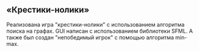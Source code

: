 ## «Крестики-нолики»
Реализована игра "крестики-нолики" c использованием алгоритма поиска на графах. GUI написан с использованием библиотеки SFML.
А также был создан "непобедимый игрок" с помощью алгоритма min-max.
